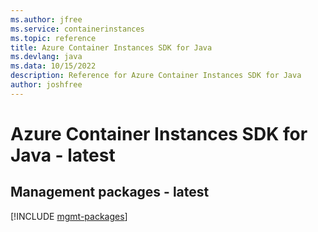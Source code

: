 ```yaml
---
ms.author: jfree
ms.service: containerinstances
ms.topic: reference
title: Azure Container Instances SDK for Java
ms.devlang: java
ms.data: 10/15/2022
description: Reference for Azure Container Instances SDK for Java
author: joshfree
---
```

# Azure Container Instances SDK for Java - latest

## Management packages - latest
[!INCLUDE [mgmt-packages](container-instances-mgmt-index.md)]